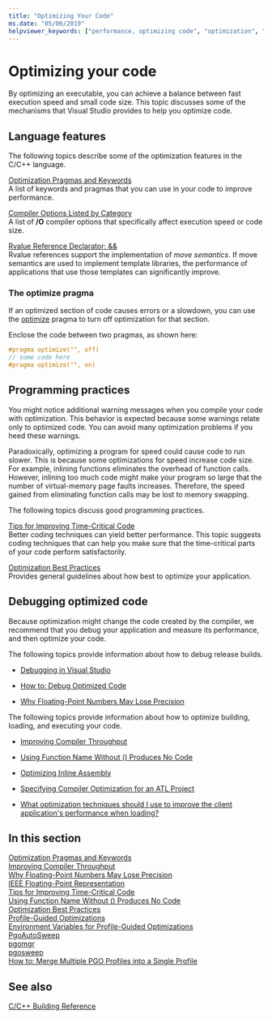 ```yaml
---
title: "Optimizing Your Code"
ms.date: "05/06/2019"
helpviewer_keywords: ["performance, optimizing code", "optimization", "cl.exe compiler, performance", "optimization, C++ code", "code, optimizing", "performance, compiler"]
---
```

# Optimizing your code

By optimizing an executable, you can achieve a balance between fast execution speed and small code size. This topic discusses some of the mechanisms that Visual Studio provides to help you optimize code.

## Language features

The following topics describe some of the optimization features in the C/C++ language.

[Optimization Pragmas and Keywords](optimization-pragmas-and-keywords.md) \
A list of keywords and pragmas that you can use in your code to improve performance.

[Compiler Options Listed by Category](reference/compiler-options-listed-by-category.md) \
A list of **/O** compiler options that specifically affect execution speed or code size.

[Rvalue Reference Declarator: &&](../cpp/rvalue-reference-declarator-amp-amp.md) \
Rvalue references support the implementation of *move semantics*. If move semantics are used to implement template libraries, the performance of applications that use those templates can significantly improve.

### The optimize pragma

If an optimized section of code causes errors or a slowdown, you can use the [optimize](../preprocessor/optimize.md) pragma to turn off optimization for that section.

Enclose the code between two pragmas, as shown here:

```cpp
#pragma optimize("", off)
// some code here
#pragma optimize("", on)
```

## Programming practices

You might notice additional warning messages when you compile your code with optimization. This behavior is expected because some warnings relate only to optimized code. You can avoid many optimization problems if you heed these warnings.

Paradoxically, optimizing a program for speed could cause code to run slower. This is because some optimizations for speed increase code size. For example, inlining functions eliminates the overhead of function calls. However, inlining too much code might make your program so large that the number of virtual-memory page faults increases. Therefore, the speed gained from eliminating function calls may be lost to memory swapping.

The following topics discuss good programming practices.

[Tips for Improving Time-Critical Code](tips-for-improving-time-critical-code.md) \
Better coding techniques can yield better performance. This topic suggests coding techniques that can help you make sure that the time-critical parts of your code perform satisfactorily.

[Optimization Best Practices](optimization-best-practices.md) \
Provides general guidelines about how best to optimize your application.

## Debugging optimized code

Because optimization might change the code created by the compiler, we recommend that you debug your application and measure its performance, and then optimize your code.

The following topics provide information about how to debug release builds.

- [Debugging in Visual Studio](/visualstudio/debugger/debugging-in-visual-studio)

- [How to: Debug Optimized Code](/visualstudio/debugger/how-to-debug-optimized-code)

- [Why Floating-Point Numbers May Lose Precision](why-floating-point-numbers-may-lose-precision.md)

The following topics provide information about how to optimize building, loading, and executing your code.

- [Improving Compiler Throughput](improving-compiler-throughput.md)

- [Using Function Name Without () Produces No Code](using-function-name-without-parens-produces-no-code.md)

- [Optimizing Inline Assembly](../assembler/inline/optimizing-inline-assembly.md)

- [Specifying Compiler Optimization for an ATL Project](../atl/reference/specifying-compiler-optimization-for-an-atl-project.md)

- [What optimization techniques should I use to improve the client application's performance when loading?](../build/dll-frequently-asked-questions.md#mfc_optimization)

## In this section

[Optimization Pragmas and Keywords](optimization-pragmas-and-keywords.md) \
[Improving Compiler Throughput](improving-compiler-throughput.md) \
[Why Floating-Point Numbers May Lose Precision](why-floating-point-numbers-may-lose-precision.md) \
[IEEE Floating-Point Representation](ieee-floating-point-representation.md) \
[Tips for Improving Time-Critical Code](tips-for-improving-time-critical-code.md) \
[Using Function Name Without () Produces No Code](using-function-name-without-parens-produces-no-code.md) \
[Optimization Best Practices](optimization-best-practices.md) \
[Profile-Guided Optimizations](profile-guided-optimizations.md) \
[Environment Variables for Profile-Guided Optimizations](environment-variables-for-profile-guided-optimizations.md) \
[PgoAutoSweep](pgoautosweep.md) \
[pgomgr](pgomgr.md) \
[pgosweep](pgosweep.md) \
[How to: Merge Multiple PGO Profiles into a Single Profile](how-to-merge-multiple-pgo-profiles-into-a-single-profile.md)

## See also

[C/C++ Building Reference](reference/c-cpp-building-reference.md)
